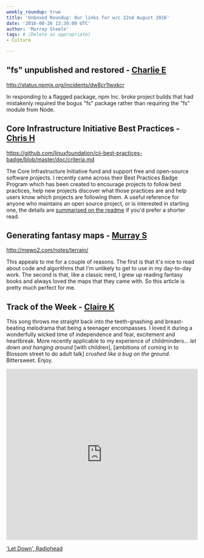 ```yaml
---
weekly_roundup: true
title: 'Unboxed Roundup: Our links for w/c 22nd August 2016'
date: '2016-08-26 13:30:00 UTC'
author: 'Murray Steele'
tags: # (Delete as appropriate)
- Culture

---
```


## "fs" unpublished and restored - [Charlie E](/people#charlie-egan)

http://status.npmjs.org/incidents/dw8cr1lwxkcr

In responding to a flagged package, npm Inc. broke project builds that had mistakenly required the bogus "fs" package rather than requiring the "fs" module from Node.

## Core Infrastructure Initiative Best Practices - [Chris H](/people#chris-holmes)

https://github.com/linuxfoundation/cii-best-practices-badge/blob/master/doc/criteria.md

The Core Infrastructure Initiative fund and support free and open-source software projects. I recently came across their Best Practices Badge Program which has been created to encourage projects to follow best practices, help new projects discover what those practices are and help users know which projects are following them. A useful reference for anyone who maintains an open source project, or is interested in starting one, the details are [summarised on the readme](https://github.com/linuxfoundation/cii-best-practices-badge#user-content-summary-of-best-practices-criteria) if you'd prefer a shorter read.

## Generating fantasy maps - [Murray S](/people#murray-steele)

http://mewo2.com/notes/terrain/

This appeals to me for a couple of reasons.  The first is that it's nice to read about code and algorithms that I'm unlikely to get to use in my day-to-day work.  The second is that, like a classic nerd, I grew up reading fantasy books and always loved the maps that they came with.  So this article is pretty much perfect for me.

## Track of the Week - [Claire K](/people#claire-kemp)

This song throws me straight back into the teeth-gnashing and breast-beating melodrama that being a teenager encompasses. I loved it during a wonderfully wicked time of independence and fear, excitement and heartbreak. More recently applicable to my experience of childminders... *let down and hanging around* [with children], [ambitions of coming in to Blossom street to do adult talk] *crushed like a bug on the ground*. Bittersweet. Enjoy.

<iframe width="100%" height="450" scrolling="no" frameborder="no" src="https://w.soundcloud.com/player/?url=https%3A//api.soundcloud.com/tracks/265069270&amp;auto_play=false&amp;hide_related=false&amp;show_comments=true&amp;show_user=true&amp;show_reposts=false&amp;visual=true"></iframe>

['Let Down', Radiohead](https://soundcloud.com/radiohead/let-down)
